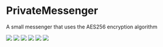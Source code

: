 # PrivateMessenger

A small messenger that uses the AES256 encryption algorithm

![](1.png)
![](2.png)
![](3.png)
![](4.png)
![](5.png)
![](6.png)